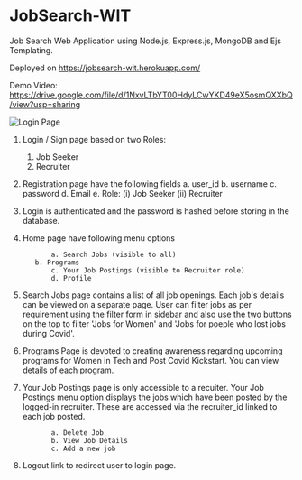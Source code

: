 # JobSearch-WIT

Job Search Web Application using Node.js, Express.js, MongoDB and Ejs Templating.

Deployed on https://jobsearch-wit.herokuapp.com/

Demo Video: https://drive.google.com/file/d/1NxvLTbYT00HdyLCwYKD49eX5osmQXXbQ/view?usp=sharing

![Login Page](../master/projectscreenshots/screencapture1.png)


1. Login / Sign page based on two Roles: 
	1. Job Seeker 
	2. Recruiter 

2. Registration page  have the following fields
              	a. user_id
            	b. username
            	c. password
            	d. Email
            	e. Role:
            		(i) Job Seeker
            		(ii) Recruiter       


3. Login is authenticated and the password is hashed before storing in the database. 

4. Home page have following menu options

              a. Search Jobs (visible to all)
	      b. Programs
              c. Your Job Postings (visible to Recruiter role)
              d. Profile

5. Search Jobs page contains a list of all job openings. Each job's details can be viewed on a separate page. User can filter jobs as per requirement using the filter form in sidebar and also use the two buttons on the top to filter 'Jobs for Women' and 'Jobs for poeple who lost jobs during Covid'.

6. Programs Page is devoted to creating awareness regarding upcoming programs for Women in Tech and Post Covid Kickstart. You can view details of each program. 
            
7. Your Job Postings page is only accessible to a recuiter. Your Job Postings menu option displays the jobs which have been posted by the logged-in recruiter. These are accessed via the recruiter_id linked to each job posted.

              a. Delete Job
              b. View Job Details
              c. Add a new job

8. Logout link to redirect user to login page.
